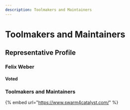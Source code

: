 ```yaml
---
description: Toolmakers and Maintainers
---
```


# Toolmakers and Maintainers

## Representative Profile

### Felix Weber

#### Voted

### Toolmakers and Maintainers

{% embed url="https://www.swarm4catalyst.com/" %}




